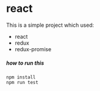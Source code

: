 # react
This is a simple project which used:
- react
- redux
- redux-promise

##### how to run this
```
npm install
npm run test
```

